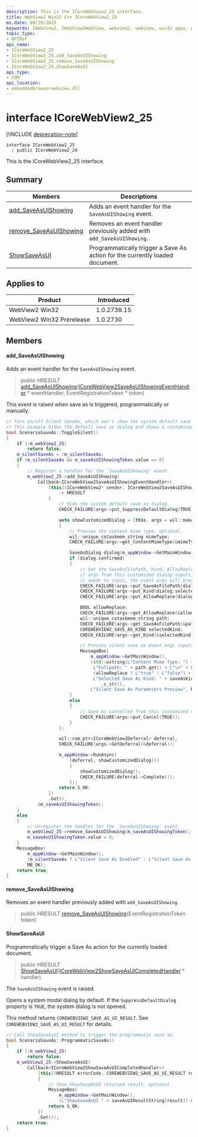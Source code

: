 ```yaml
---
description: This is the ICoreWebView2_25 interface.
title: WebView2 Win32 C++ ICoreWebView2_25
ms.date: 09/29/2025
keywords: IWebView2, IWebView2WebView, webview2, webview, win32 apps, win32, edge, ICoreWebView2, ICoreWebView2Controller, browser control, edge html, ICoreWebView2_25
topic_type: 
- APIRef
api_name:
- ICoreWebView2_25
- ICoreWebView2_25.add_SaveAsUIShowing
- ICoreWebView2_25.remove_SaveAsUIShowing
- ICoreWebView2_25.ShowSaveAsUI
api_type:
- COM
api_location:
- embeddedbrowserwebview.dll
---
```


# interface ICoreWebView2_25

[!INCLUDE [deprecation-note](../includes/deprecation-note.md)]

```
interface ICoreWebView2_25
  : public ICoreWebView2_24
```

This is the ICoreWebView2_25 interface.

## Summary

 Members                        | Descriptions
--------------------------------|---------------------------------------------
[add_SaveAsUIShowing](#add_saveasuishowing) | Adds an event handler for the `SaveAsUIShowing` event.
[remove_SaveAsUIShowing](#remove_saveasuishowing) | Removes an event handler previously added with `add_SaveAsUIShowing`.
[ShowSaveAsUI](#showsaveasui) | Programmatically trigger a Save As action for the currently loaded document.

## Applies to

Product                         | Introduced
--------------------------------|---------------------------------------------
WebView2 Win32            |    1.0.2739.15
WebView2 Win32 Prerelease |    1.0.2730

## Members

#### add_SaveAsUIShowing

Adds an event handler for the `SaveAsUIShowing` event.

> public HRESULT [add_SaveAsUIShowing](#add_saveasuishowing)([ICoreWebView2SaveAsUIShowingEventHandler](icorewebview2saveasuishowingeventhandler.md#icorewebview2saveasuishowingeventhandler) * eventHandler, EventRegistrationToken * token)

This event is raised when save as is triggered, programmatically or manually.

```cpp
// Turn on/off Silent SaveAs, which won't show the system default save as dialog.
// This example hides the default save as dialog and shows a customized dialog.
bool ScenarioSaveAs::ToggleSilent()
{
    if (!m_webView2_25)
        return false;
    m_silentSaveAs = !m_silentSaveAs;
    if (m_silentSaveAs && m_saveAsUIShowingToken.value == 0)
    {
        // Register a handler for the `SaveAsUIShowing` event.
        m_webView2_25->add_SaveAsUIShowing(
            Callback<ICoreWebView2SaveAsUIShowingEventHandler>(
                [this](ICoreWebView2* sender, ICoreWebView2SaveAsUIShowingEventArgs* args)
                    -> HRESULT
                {
                    // Hide the system default save as dialog.
                    CHECK_FAILURE(args->put_SuppressDefaultDialog(TRUE));

                    auto showCustomizedDialog = [this, args = wil::make_com_ptr(args)]
                    {
                        // Preview the content mime type, optional.
                        wil::unique_cotaskmem_string mimeType;
                        CHECK_FAILURE(args->get_ContentMimeType(&mimeType));

                        SaveAsDialog dialog(m_appWindow->GetMainWindow(), saveAsKind);
                        if (dialog.confirmed)
                        {
                            // Set the SaveAsFilePath, Kind, AllowReplace for the event
                            // args from this customized dialog inputs, optional. If nothing
                            // needs to input, the event args will provide default values.
                            CHECK_FAILURE(args->put_SaveAsFilePath(dialog.path.c_str()));
                            CHECK_FAILURE(args->put_Kind(dialog.selectedKind));
                            CHECK_FAILURE(args->put_AllowReplace(dialog.allowReplace));

                            BOOL allowReplace;
                            CHECK_FAILURE(args->get_AllowReplace(&allowReplace));
                            wil::unique_cotaskmem_string path;
                            CHECK_FAILURE(args->get_SaveAsFilePath(&path));
                            COREWEBVIEW2_SAVE_AS_KIND selectedKind;
                            CHECK_FAILURE(args->get_Kind(&selectedKind));

                            // Preview silent save as event args inputs, optional.
                            MessageBox(
                                m_appWindow->GetMainWindow(),
                                (std::wstring(L"Content Mime Type: ") + mimeType.get() + L"\n" +
                                 L"Fullpath: " + path.get() + L"\n" + L"Allow Replace: " +
                                 (allowReplace ? L"true" : L"false") + L"\n" +
                                 L"Selected Save As Kind: " + saveAsKindString[selectedKind])
                                    .c_str(),
                                L"Silent Save As Parameters Preview", MB_OK);
                        }
                        else
                        {
                            // Save As cancelled from this customized dialog.
                            CHECK_FAILURE(args->put_Cancel(TRUE));
                        }
                    };

                    wil::com_ptr<ICoreWebView2Deferral> deferral;
                    CHECK_FAILURE(args->GetDeferral(&deferral));

                    m_appWindow->RunAsync(
                        [deferral, showCustomizedDialog]()
                        {
                            showCustomizedDialog();
                            CHECK_FAILURE(deferral->Complete());
                        });
                    return S_OK;
                })
                .Get(),
            &m_saveAsUIShowingToken);
    }
    else
    {
        // Unregister the handler for the `SaveAsUIShowing` event.
        m_webView2_25->remove_SaveAsUIShowing(m_saveAsUIShowingToken);
        m_saveAsUIShowingToken.value = 0;
    }
    MessageBox(
        m_appWindow->GetMainWindow(),
        (m_silentSaveAs ? L"Silent Save As Enabled" : L"Silent Save As Disabled"), L"Info",
        MB_OK);
    return true;
}
```

#### remove_SaveAsUIShowing

Removes an event handler previously added with `add_SaveAsUIShowing`.

> public HRESULT [remove_SaveAsUIShowing](#remove_saveasuishowing)(EventRegistrationToken token)

#### ShowSaveAsUI

Programmatically trigger a Save As action for the currently loaded document.

> public HRESULT [ShowSaveAsUI](#showsaveasui)([ICoreWebView2ShowSaveAsUICompletedHandler](icorewebview2showsaveasuicompletedhandler.md#icorewebview2showsaveasuicompletedhandler) * handler)

The `SaveAsUIShowing` event is raised.

Opens a system modal dialog by default. If the `SuppressDefaultDialog` property is `TRUE`, the system dialog is not opened.

This method returns `COREWEBVIEW2_SAVE_AS_UI_RESULT`. See `COREWEBVIEW2_SAVE_AS_UI_RESULT` for details.

```cpp
// Call ShowSaveAsUI method to trigger the programmatic save as.
bool ScenarioSaveAs::ProgrammaticSaveAs()
{
    if (!m_webView2_25)
        return false;
    m_webView2_25->ShowSaveAsUI(
        Callback<ICoreWebView2ShowSaveAsUICompletedHandler>(
            [this](HRESULT errorCode, COREWEBVIEW2_SAVE_AS_UI_RESULT result) -> HRESULT
            {
                // Show ShowSaveAsUI returned result, optional.
                MessageBox(
                    m_appWindow->GetMainWindow(),
                    (L"ShowSaveAsUI " + saveAsUIResultString[result]).c_str(), L"Info", MB_OK);
                return S_OK;
            })
            .Get());
    return true;
}
```

